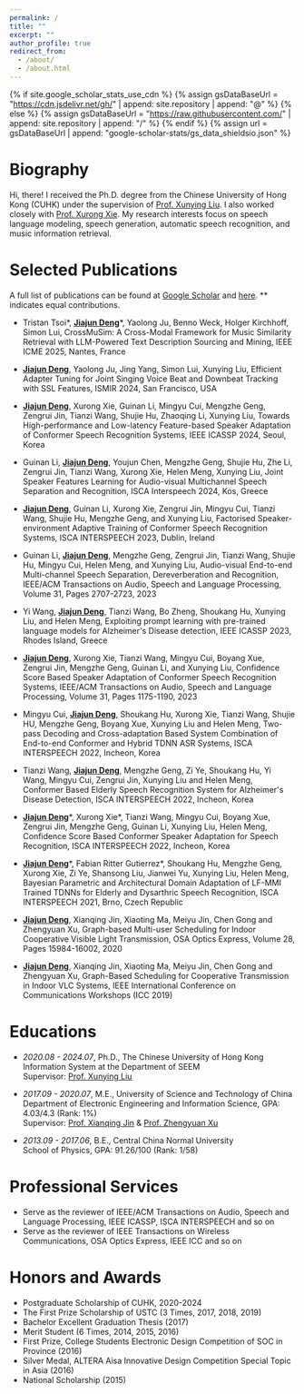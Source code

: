```yaml
---
permalink: /
title: ""
excerpt: ""
author_profile: true
redirect_from: 
  - /about/
  - /about.html
---
```


{% if site.google_scholar_stats_use_cdn %}
{% assign gsDataBaseUrl = "https://cdn.jsdelivr.net/gh/" | append: site.repository | append: "@" %}
{% else %}
{% assign gsDataBaseUrl = "https://raw.githubusercontent.com/" | append: site.repository | append: "/" %}
{% endif %}
{% assign url = gsDataBaseUrl | append: "google-scholar-stats/gs_data_shieldsio.json" %}

<span class='anchor' id='about-me'></span>

# Biography
Hi, there! I received the Ph.D. degree from the Chinese University of Hong Kong (CUHK) under the supervision of <a href='https://www1.se.cuhk.edu.hk/~xyliu/'>Prof. Xunying Liu</a>. I also worked closely with <a href='https://people.ucas.edu.cn/~xrxie?language=en'>Prof. Xurong Xie</a>. My research interests focus on speech language modeling, speech generation, automatic speech recognition, and music information retrieval.


# Selected Publications 
A full list of publications can be found at <a href='https://scholar.google.com/citations?user=d6Hf8gsAAAAJ&hl=en'>Google Scholar</a> and <a href='https://jjdean321.github.io/pub/'>here</a>.
** indicates equal contributions.

- Tristan Tsoi\*, **<u>Jiajun Deng</u>**\*, Yaolong Ju, Benno Weck, Holger Kirchhoff, Simon Lui, CrossMuSim: A Cross-Modal Framework for Music Similarity Retrieval with LLM-Powered Text Description Sourcing and Mining, IEEE ICME 2025, Nantes, France

- **<u>Jiajun Deng</u>**, Yaolong Ju, Jing Yang, Simon Lui, Xunying Liu, Efficient Adapter Tuning for Joint Singing Voice Beat and Downbeat Tracking with SSL Features, ISMIR 2024, San Francisco, USA

- **<u>Jiajun Deng</u>**, Xurong Xie, Guinan Li, Mingyu Cui, Mengzhe Geng, Zengrui Jin, Tianzi Wang, Shujie Hu, Zhaoqing Li, Xunying Liu, Towards High-performance and Low-latency Feature-based Speaker Adaptation of Conformer Speech Recognition Systems, IEEE ICASSP 2024, Seoul, Korea

- Guinan Li, **<u>Jiajun Deng</u>**, Youjun Chen, Mengzhe Geng, Shujie Hu, Zhe Li, Zengrui Jin, Tianzi Wang, Xurong Xie, Helen Meng, Xunying Liu, Joint Speaker Features Learning for Audio-visual Multichannel Speech Separation and Recognition, ISCA Interspeech 2024, Kos, Greece

- **<u>Jiajun Deng</u>**, Guinan Li, Xurong Xie, Zengrui Jin, Mingyu Cui, Tianzi Wang, Shujie Hu, Mengzhe Geng, and Xunying Liu, Factorised Speaker-environment Adaptive Training of Conformer Speech Recognition Systems, ISCA INTERSPEECH 2023, Dublin, Ireland

- Guinan Li, **<u>Jiajun Deng</u>**, Mengzhe Geng, Zengrui Jin, Tianzi Wang, Shujie Hu, Mingyu Cui, Helen Meng, and Xunying Liu, Audio-visual End-to-end Multi-channel Speech Separation, Dereverberation and Recognition, IEEE/ACM Transactions on Audio, Speech and Language Processing, Volume 31, Pages 2707-2723, 2023

- Yi Wang, **<u>Jiajun Deng</u>**, Tianzi Wang, Bo Zheng, Shoukang Hu, Xunying Liu, and Helen Meng, Exploiting prompt learning with pre-trained language models for Alzheimer's Disease detection, IEEE ICASSP 2023, Rhodes Island, Greece

- **<u>Jiajun Deng</u>**, Xurong Xie, Tianzi Wang, Mingyu Cui, Boyang Xue, Zengrui Jin, Mengzhe Geng, Guinan Li, and Xunying Liu, Confidence Score Based Speaker Adaptation of Conformer Speech Recognition Systems, IEEE/ACM Transactions on Audio, Speech and Language Processing, Volume 31, Pages 1175-1190, 2023

- Mingyu Cui, **<u>Jiajun Deng</u>**, Shoukang Hu, Xurong Xie, Tianzi Wang, Shujie HU, Mengzhe Geng, Boyang Xue, Xunying Liu and Helen Meng, Two-pass Decoding and Cross-adaptation Based System Combination of End-to-end Conformer and Hybrid TDNN ASR Systems, ISCA INTERSPEECH 2022, Incheon, Korea

- Tianzi Wang, **<u>Jiajun Deng</u>**, Mengzhe Geng, Zi Ye, Shoukang Hu, Yi Wang, Mingyu Cui, Zengrui Jin, Xunying Liu and Helen Meng, Conformer Based Elderly Speech Recognition System for Alzheimer's Disease Detection, ISCA INTERSPEECH 2022, Incheon, Korea 

- **<u>Jiajun Deng</u>**\*, Xurong Xie\*, Tianzi Wang, Mingyu Cui, Boyang Xue, Zengrui Jin, Mengzhe Geng, Guinan Li, Xunying Liu, Helen Meng, Confidence Score Based Conformer Speaker Adaptation for Speech Recognition, ISCA INTERSPEECH 2022, Incheon, Korea

- **<u>Jiajun Deng</u>**\*, Fabian Ritter Gutierrez\*, Shoukang Hu, Mengzhe Geng, Xurong Xie, Zi Ye, Shansong Liu, Jianwei Yu, Xunying Liu, Helen Meng, Bayesian Parametric and Architectural Domain Adaptation of LF-MMI Trained TDNNs for Elderly and Dysarthric Speech Recognition, ISCA INTERSPEECH 2021, Brno, Czech Republic

- **<u>Jiajun Deng</u>**, Xianqing Jin, Xiaoting Ma, Meiyu Jin, Chen Gong and Zhengyuan Xu, Graph-based Multi-user Scheduling for Indoor Cooperative Visible Light Transmission, OSA Optics Express, Volume 28, Pages 15984-16002, 2020

- **<u>Jiajun Deng</u>**, Xianqing Jin, Xiaoting Ma, Meiyu Jin, Chen Gong and Zhengyuan Xu, Graph-Based Scheduling for Cooperative Transmission in Indoor VLC Systems, IEEE International Conference on Communications Workshops (ICC 2019)


# Educations
- *2020.08 - 2024.07*, Ph.D., The Chinese University of Hong Kong                                                                            
Information System at the Department of SEEM                                               
Supervisor: <a href='https://www1.se.cuhk.edu.hk/~xyliu/'>Prof. Xunying Liu</a>
  
- *2017.09 - 2020.07*, M.E., University of Science and Technology of China        
Department of Electronic Engineering and Information Science, GPA: 4.03/4.3 (Rank: 1%)                  
Supervisor: <a href='https://scholar.google.co.uk/citations?user=X2mXBIoAAAAJ&hl=en'>Prof. Xianqing Jin</a> & <a href='https://owc.ustc.edu.cn/2014/0818/c10523a116333/page.htm'>Prof. Zhengyuan Xu</a>

- *2013.09 - 2017.06*, B.E., Central China Normal University                            
School of Physics, GPA: 91.26/100 (Rank: 1/58)

# Professional Services
- Serve as the reviewer of IEEE/ACM Transactions on Audio, Speech and Language Processing, IEEE ICASSP, ISCA INTERSPEECH and so on
- Serve as the reviewer of IEEE Transactions on Wireless Communications, OSA Optics Express, IEEE ICC and so on

# Honors and Awards
- Postgraduate Scholarship of CUHK, 2020-2024
- The First Prize Scholarship of USTC (3 Times, 2017, 2018, 2019)
- Bachelor Excellent Graduation Thesis (2017)
- Merit Student (6 Times, 2014, 2015, 2016)
- First Prize, College Students Electronic Design Competition of SOC in Province (2016)
- Silver Medal, ALTERA Aisa Innovative Design Competition Special Topic in Asia (2016)
- National Scholarship (2015)
